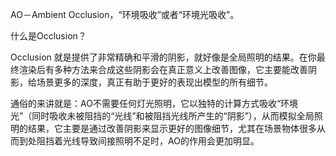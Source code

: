 AO－Ambient Occlusion，“环境吸收”或者“环境光吸收”。

什么是Occlusion？

Occlusion 就是提供了非常精确和平滑的阴影，就好像是全局照明的结果。在你最终渲染后有多种方法来合成这些阴影会在真正意义上改善图像，它主要能改善阴影，给场景更多的深度，真正有助于更好的表现出模型的所有细节。

通俗的来讲就是：AO不需要任何灯光照明，它以独特的计算方式吸收“环境光”（同时吸收未被阻挡的“光线”和被阻挡光线所产生的“阴影”），从而模拟全局照明的结果，它主要是通过改善阴影来显示更好的图像细节，尤其在场景物体很多从而到处阻挡着光线导致间接照明不足时，AO的作用会更加明显。